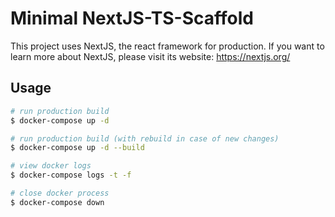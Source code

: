 # Minimal NextJS-TS-Scaffold

This project uses NextJS, the react framework for production.
If you want to learn more about NextJS, please visit its website: https://nextjs.org/

## Usage

```bash
# run production build
$ docker-compose up -d

# run production build (with rebuild in case of new changes)
$ docker-compose up -d --build

# view docker logs
$ docker-compose logs -t -f

# close docker process
$ docker-compose down
```
